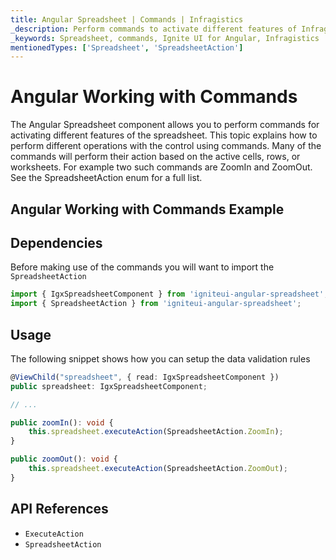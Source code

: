 ```yaml
---
title: Angular Spreadsheet | Commands | Infragistics
_description: Perform commands to activate different features of Infragistics' Angular spreadsheet control. Learn commands such as ZoomIn and ZoomOut with Ignite UI for Angular spreadsheet!
_keywords: Spreadsheet, commands, Ignite UI for Angular, Infragistics
mentionedTypes: ['Spreadsheet', 'SpreadsheetAction']
---
```


# Angular Working with Commands

The Angular Spreadsheet component allows you to perform commands for activating different features of the spreadsheet. This topic explains how to perform different operations with the control using commands. Many of the commands will perform their action based on the active cells, rows, or worksheets. For example two such commands are ZoomIn and ZoomOut. See the SpreadsheetAction enum for a full list.

## Angular Working with Commands Example

<code-view style="height: 500px" alt="Angular Working with Commands Example"
  data-demos-base-url="{environment:dvDemosBaseUrl}"
           iframe-src="{environment:dvDemosBaseUrl}/excel/spreadsheet/commands"
                                        github-src="excel/spreadsheet/commands">
</code-view>


<div class="divider--half"></div>

## Dependencies

Before making use of the commands you will want to import the `SpreadsheetAction`

```ts
import { IgxSpreadsheetComponent } from 'igniteui-angular-spreadsheet';
import { SpreadsheetAction } from 'igniteui-angular-spreadsheet';
```

<div class="divider--half"></div>

## Usage

The following snippet shows how you can setup the data validation rules

```ts
@ViewChild("spreadsheet", { read: IgxSpreadsheetComponent })
public spreadsheet: IgxSpreadsheetComponent;

// ...

public zoomIn(): void {
    this.spreadsheet.executeAction(SpreadsheetAction.ZoomIn);
}

public zoomOut(): void {
    this.spreadsheet.executeAction(SpreadsheetAction.ZoomOut);
}
```

## API References

*   `ExecuteAction`
*   `SpreadsheetAction`
